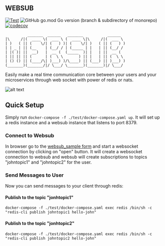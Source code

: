 ## WEBSUB
[![Test](https://github.com/mammadmodi/websub/actions/workflows/test.yml/badge.svg)](https://github.com/mammadmodi/websub/actions/workflows/test.yml)
![GitHub go.mod Go version (branch & subdirectory of monorepo)](https://img.shields.io/github/go-mod/go-version/mammadmodi/websub/master?filename=go.mod)
[![codecov](https://codecov.io/gh/mammadmodi/websub/branch/master/graph/badge.svg?token=TQZ310PO2H)](https://codecov.io/gh/mammadmodi/websub)
~~~
          _______  ______   _______           ______  
|\     /|(  ____ \(  ___ \ (  ____ \|\     /|(  ___ \ 
| )   ( || (    \/| (   ) )| (    \/| )   ( || (   ) )
| | _ | || (__    | (__/ / | (_____ | |   | || (__/ / 
| |( )| ||  __)   |  __ (  (_____  )| |   | ||  __ (  
| || || || (      | (  \ \       ) || |   | || (  \ \ 
| () () || (____/\| )___) )/\____) || (___) || )___) )
(_______)(_______/|/ \___/ \_______)(_______)|/ \___/ 
~~~

Easily make a real time communication core between your users and your microservices through web socket with power of
redis or nats.

![alt text](https://github.com/mammadmodi/websub/blob/master/architecture.png?raw=true)

## Quick Setup

Simply run ```docker-compose -f ./test/docker-compose.yaml up```. It will set up a redis instance and a websub instance
that listens to port 8379.

### Connect to Websub

In browser go to the [websub_sample form](http://127.0.0.1:8379/socket/form?username=john&topics=johntopic1,johntopic2)
and start a websocket connection by clicking on "open" button. It will create a websocket connection to websub and
websub will create subscriptions to topics "johntopic1" and "johntopic2"
for the user.

### Send Messages to User

Now you can send messages to your client through redis:

#### Publish to the topic "jonhtopic1"

```docker-compose -f ./test/docker-compose.yaml exec redis /bin/sh -c "redis-cli publish johntopic1 hello-john"```

#### Publish to the topic "jonhtopic2"

```docker-compose -f ./test/docker-compose.yaml exec redis /bin/sh -c "redis-cli publish johntopic2 hello-john"```
